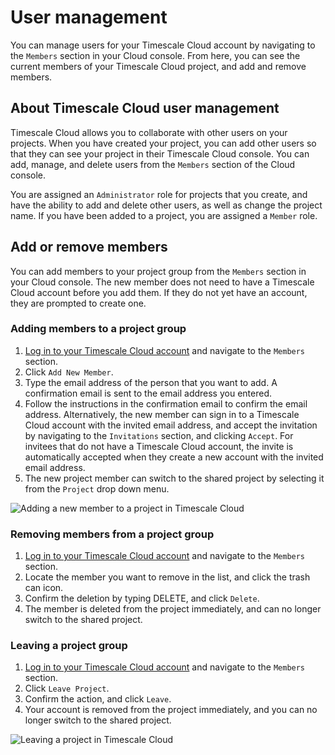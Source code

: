 # User management
You can manage users for your Timescale Cloud account by navigating to the
`Members` section in your Cloud console. From here, you can see the current
members of your Timescale Cloud project, and add and remove members.

## About Timescale Cloud user management
Timescale Cloud allows you to collaborate with other users on your projects.
When you have created your project, you can add other users so that they can see
your project in their Timescale Cloud console. You can add, manage, and delete
users from the `Members` section of the Cloud console.

You are assigned an `Administrator` role for projects that you create,
and have the ability to add and delete other users, as well as change the
project name. If you have been added to a project, you are assigned a `Member`
role.

## Add or remove members
You can add members to your project group from the `Members` section in your
Cloud console. The new member does not need to have a Timescale Cloud account
before you add them. If they do not yet have an account, they are prompted to
create one.

<procedure>

### Adding members to a project group
1.  [Log in to your Timescale Cloud account][cloud-login] and navigate to
    the `Members` section.
1.  Click `Add New Member`.
1.  Type the email address of the person that you want to add. A confirmation
    email is sent to the email address you entered.
1.  Follow the instructions in the confirmation email to confirm the email
    address. Alternatively, the new member can sign in to a Timescale Cloud
    account with the invited email address, and accept the invitation by
    navigating to the `Invitations` section, and clicking `Accept`. For invitees
    that do not have a Timescale Cloud account, the invite is automatically
    accepted when they create a new account with the invited email address.
1.  The new project member can switch to the shared project by selecting it from
    the `Project` drop down menu.

<img class="main-content__illustration" src="https://s3.amazonaws.com/assets.timescale.com/docs/images/tsc-add-members.png" alt="Adding a new member to a project in Timescale Cloud"/>

</procedure>

<procedure>

### Removing members from a project group
1.  [Log in to your Timescale Cloud account][cloud-login] and navigate to
    the `Members` section.
1.  Locate the member you want to remove in the list, and click the trash can
    icon.
1.  Confirm the deletion by typing DELETE, and click `Delete`.
1.  The member is deleted from the project immediately, and can no longer switch
    to the shared project.

</procedure>

<procedure>

### Leaving a project group
1.  [Log in to your Timescale Cloud account][cloud-login] and navigate to
    the `Members` section.
1.  Click `Leave Project`.
1.  Confirm the action, and click `Leave`.
1.  Your account is removed from the project immediately, and you can no longer
    switch to the shared project.

<img class="main-content__illustration" src="https://s3.amazonaws.com/assets.timescale.com/docs/images/tsc-leave-members.png" alt="Leaving a project in Timescale Cloud"/>

</procedure>


[cloud-login]: https://console.cloud.timescale.com/
